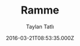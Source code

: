 ---
title: Ramme
github: 'https://github.com/TaylanTatli/Ramme'
demo: 'https://taylantatli.github.io/Ramme'
author: Taylan Tatlı
ssg:
  - Jekyll
cms:
  - No Cms
date: 2016-03-21T08:53:35.000Z
github_branch: master
description: Just a simple Jekyll theme
stale: true
---